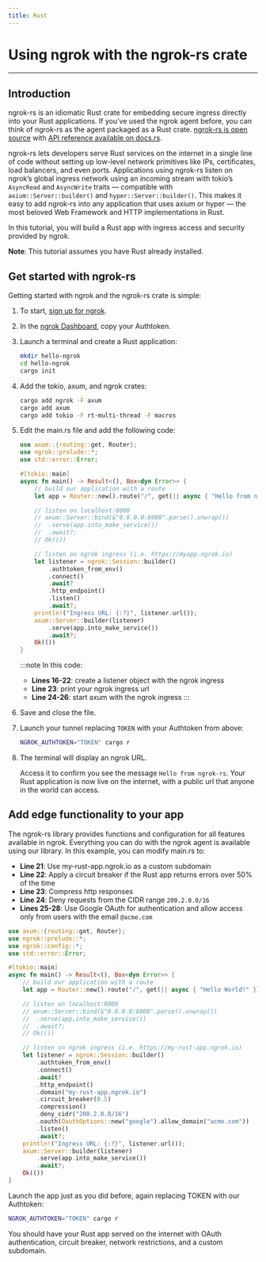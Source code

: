 ```yaml
---
title: Rust
---
```


# Using ngrok with the ngrok-rs crate
------------

## Introduction

ngrok-rs is an idiomatic Rust crate for embedding secure ingress directly into your Rust applications. If you’ve used the ngrok agent before, you can think of ngrok-rs as the agent packaged as a Rust crate. [ngrok-rs is open source](http://github.com/ngrok/ngrok-rs) with [API reference available on docs.rs](https://docs.rs/ngrok).

ngrok-rs lets developers serve Rust services on the internet in a single line of code without setting up low-level network primitives like IPs, certificates, load balancers, and even ports. Applications using ngrok-rs listen on ngrok’s global ingress network using an incoming stream with tokio’s `AsyncRead` and `AsyncWrite` traits — compatible with `axium::Server::builder()` and `hyper::Server::builder()`. This makes it easy to add ngrok-rs into any application that uses axium or hyper — the most beloved Web Framework and HTTP implementations in Rust. 

In this tutorial, you will build a Rust app with ingress access and security provided by ngrok.

**Note**: This tutorial assumes you have Rust already installed.

## Get started with ngrok-rs

Getting started with ngrok and the ngrok-rs crate is simple: 

1. To start, [sign up for ngrok](https://ngrok.com/signup).
1. In the [ngrok Dashboard](https://dashboard.ngrok.com), copy your Authtoken.
1. Launch a terminal and create a Rust application:

    ```bash
    mkdir hello-ngrok
    cd hello-ngrok
    cargo init
    ```

1. Add the tokio, axum, and ngrok crates:
    
    ```bash
    cargo add ngrok -F axum
    cargo add axum
    cargo add tokio -F rt-multi-thread -F macros
    ```

1. Edit the main.rs file and add the following code:

    ```rust showLineNumbers
    use axum::{routing::get, Router};
    use ngrok::prelude::*;
    use std::error::Error;

    #[tokio::main]
    async fn main() -> Result<(), Box<dyn Error>> {
        // build our application with a route
        let app = Router::new().route("/", get(|| async { "Hello from ngrok-rs!" }));

        // listen on localhost:8000
        // axum::Server::bind(&"0.0.0.0:8000".parse().unwrap())
        //  .serve(app.into_make_service())
        //  .await?;
        // Ok(())

        // listen on ngrok ingress (i.e. https://myapp.ngrok.io)
        let listener = ngrok::Session::builder()
            .authtoken_from_env()
            .connect()
            .await?
            .http_endpoint()
            .listen()
            .await?;
        println!("Ingress URL: {:?}", listener.url());
        axum::Server::builder(listener)
            .serve(app.into_make_service())
            .await?;
        Ok(())
    }
    ```

    :::note In this code:
    - **Lines 16-22**: create a listener object with the ngrok ingress
    - **Line 23**: print your ngrok ingress url
    - **Line 24-26**: start axum with the ngrok ingress
    :::

1. Save and close the file.
1. Launch your tunnel replacing `TOKEN` with your Authtoken from above:

    ```bash
    NGROK_AUTHTOKEN="TOKEN" cargo r
    ```

1. The terminal will display an ngrok URL. 
    
    Access it to confirm you see the message `Hello from ngrok-rs`.
    Your Rust application is now live on the internet, with a public url that anyone in the world can access.

## Add edge functionality to your app

The ngrok-rs library provides functions and configuration for all features available in ngrok. Everything you can do with the ngrok agent is available using our library. In this example, you can modify main.rs to:

- **Line 21**: Use my-rust-app.ngrok.io as a custom subdomain
- **Line 22**: Apply a circuit breaker if the Rust app returns errors over 50% of the time
- **Line 23**: Compress http responses
- **Line 24**: Deny requests from the CIDR range `200.2.0.0/16`
- **Lines 25-28**: Use Google OAuth for authentication and allow access only from users with the email `@acme.com`


```rust showLineNumbers
use axum::{routing::get, Router};
use ngrok::prelude::*;
use ngrok::config::*;
use std::error::Error;

#[tokio::main]
async fn main() -> Result<(), Box<dyn Error>> {
    // build our application with a route
    let app = Router::new().route("/", get(|| async { "Hello World!" }));

    // listen on localhost:8000
    // axum::Server::bind(&"0.0.0.0:8000".parse().unwrap())
    //  .serve(app.into_make_service())
    //  .await?;
    // Ok(())

    // listen on ngrok ingress (i.e. https://my-rust-app.ngrok.io)
    let listener = ngrok::Session::builder()
        .authtoken_from_env()
        .connect()
        .await?
        .http_endpoint()
        .domain("my-rust-app.ngrok.io")
        .circuit_breaker(0.5)
        .compression()
        .deny_cidr("200.2.0.0/16")
        .oauth(OauthOptions::new("google").allow_domain("acme.com"))
        .listen()
        .await?;
    println!("Ingress URL: {:?}", listener.url());
    axum::Server::builder(listener)
        .serve(app.into_make_service())
        .await?;
    Ok(())
}
```

Launch the app just as you did before, again replacing TOKEN with our Authtoken:

```bash
NGROK_AUTHTOKEN="TOKEN" cargo r
```

You should have your Rust app served on the internet with OAuth authentication, circuit breaker, network restrictions, and a custom subdomain.
